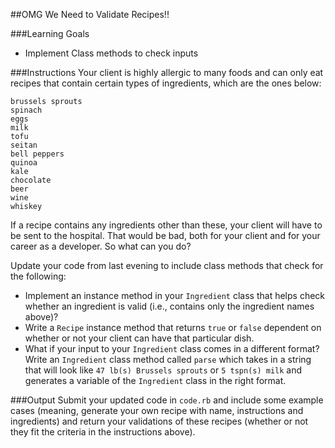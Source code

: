 ##OMG We Need to Validate Recipes!!

###Learning Goals
* Implement Class methods to check inputs

###Instructions
Your client is highly allergic to many foods and can only eat recipes that contain certain types of ingredients, which are the ones below:

```
brussels sprouts
spinach
eggs
milk
tofu
seitan
bell peppers
quinoa
kale
chocolate
beer
wine
whiskey
```

If a recipe contains any ingredients other than these, your client will have to be sent to the hospital. That would be bad, both for your client and for your career as a developer. So what can you do?

Update your code from last evening to include class methods that check for the following:

  * Implement an instance method in your `Ingredient` class that helps check whether an ingredient is valid (i.e., contains only the ingredient names above)?
* Write a `Recipe` instance method that returns `true` or `false` dependent on whether or not your client can have that particular dish.
* What if your input to your `Ingredient` class comes in a different format? Write an `Ingredient` class method called `parse` which takes in a string that will look like `47 lb(s) Brussels sprouts` or `5 tspn(s) milk` and generates a variable of the `Ingredient` class in the right format.

###Output
Submit your updated code in `code.rb` and include some example cases (meaning, generate your own recipe with name, instructions and ingredients) and return your validations of these recipes (whether or not they fit the criteria in the instructions above).
